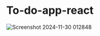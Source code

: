 # To-do-app-react
![Screenshot 2024-11-30 012848](https://github.com/user-attachments/assets/c25c097d-c7b2-41b0-bb3e-fddc1213f103)
